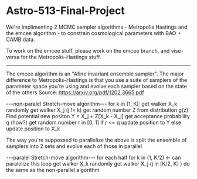 # Astro-513-Final-Project

We're implimenting 2 MCMC sampler algorithms - Metropolis Hastings and the emcee algorithm - to constrain cosmological parameters with BAO + CAMB data.

To work on the emcee stuff, please work on the emcee branch, and vise-versa for the Metropolis-Hastings stuff.

-------------------------------------------------------------------
The emcee algorithm is an "Afine invariant ensemble sampler". The major difference to Metropolis-Hastings is that you use a suite of samplers of
the parameter space you're using and evolve each sampler based on the state of the others
Source: https://arxiv.org/pdf/1202.3665.pdf

 ---non-paralel Stretch-move algorithm---
for k in (1, K):
   get walker X_k
   randomly get walker X_j (j != k)
   get random number Z from distribution g(z)
   Find potential new positon Y = X_j + Z[X_k - X_j]
   get acceptance probability q (how?)
   get random number r in [0, 1]
   if r <= q update position to Y
   else update position to X_k

The way you're suppossed to parallelize the above is split the ensemble of samplers into 2 sets and evolve each of those in parallel

 ---paralel Stretch-move algorithm---
 for each half
   for k in (1, K/2) <- can paralelize this loop
       get walker X_k
       randomly get walker X_j (j in [K/2, K] )
       do the same as the non-parallel algorithm